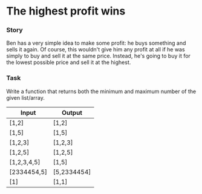 # The highest profit wins

### Story

Ben has a very simple idea to make some profit: he buys something and sells it again. Of course, this wouldn't give him any profit at all if he was simply to buy and sell it at the same price. Instead, he's going to buy it for the lowest possible price and sell it at the highest.

### Task

Write a function that returns both the minimum and maximum number of the given list/array.

| Input       | Output      |
| ----------- | ----------- |
| [1,2]       | [1,2]       |
| [1,5]       | [1,5]       |
| [1,2,3]     | [1,2,3]     |
| [1,2,5]     | [1,2,5]     |
| [1,2,3,4,5] | [1,5]       |
| [2334454,5] | [5,2334454] |
| [1]         | [1,1]       |
